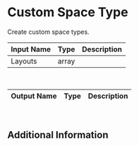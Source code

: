 

# Custom Space Type

Create custom space types.

|Input Name|Type|Description|
|---|---|---|
|Layouts|array||


<br>

|Output Name|Type|Description|
|---|---|---|


<br>

## Additional Information